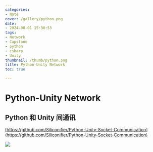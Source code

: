 ```yaml
---
categories:
- Note
cover: /gallery/python.png
date:
- 2024-08-01 15:30:53
tags:
- Network
- Capstone
- python
- csharp
- Unity
thumbnail: /thumb/python.png
title: Python-Unity Network
toc: true

---
```

# Python-Unity Network

## Python 和 Unity 间通讯

[https://github.com/Siliconifier/Python-Unity-Socket-Communication](https://github.com/Siliconifier/Python-Unity-Socket-Communication)

![](TPgPb2GeyoqoDwxKDB2cXw3hnOd.png)

